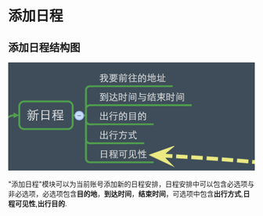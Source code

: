 # 添加日程


## 添加日程结构图


![添加日程](新日程1.png)

"添加日程"模块可以为当前账号添加新的日程安排，日程安排中可以包含必选项与非必选项，必选项包含**目的地**，**到达时间**，**结束时间**，可选项中包含**出行方式**,**日程可见性**,**出行目的**.









